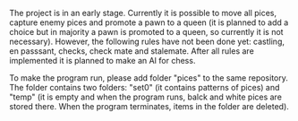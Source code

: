 The project is in an early stage. Currently it is possible to move all pices, capture enemy pices and promote a pawn to a queen (it is planned to add a choice but in majority a pawn is promoted to a queen, so currently it is not necessary). However, the following rules have not been done yet: castling, en passsant, checks, check mate and stalemate.
After all rules are implemented it is planned to make an AI for chess.

To make the program run, please add folder "pices" to the same repository. The folder contains two folders: "set0" (it contains patterns of pices) and "temp" (it is empty and when the program runs, balck and white pices are stored there. When the program terminates, items in the folder are deleted).
